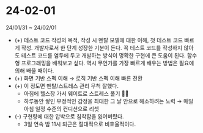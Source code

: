 # 24-02-01

24/01/31 ~ 24/02/01

- (+) 테스트 코드 작성의 목적, 작성 시 멘탈 모델에 대한 이해, 첫 테스트 코드 빠르게 작성. 개발자로서 한 단계 성장한 기분이 든다. 꼭 테스트 코드를 작성하지 않아도 테스트 코드를 염두에 두고 개발하는 방식이 명확한 구현에 큰 도움이 된다. 함수형 프로그래밍을 배워보고 싶다. 역시 무언가를 가장 빠르게 배우는 방법은 필요에 의해 배울 때이다.
- (+) 화면 기반 스펙 이해 → 로직 기반 스펙 이해 빠른 전환
- (+) 이 정도면 멘탈/스트레스 관리 무척 잘했다.
  - 아침에 헬스장 가서 웨이트로 스트레스 풀기 👍🏻
  - 하루동안 쌓인 부정적인 감정을 최대한 그 날 안으로 해소하려는 노력 → 매일 아침 일정 수준의 컨디션으로 리셋
- (-) 구현량에 대한 압박으로 침착함을 잃어버렸다.
  - 3일 연속 밤 11시 퇴근은 절대적으로 비효율적이다.
